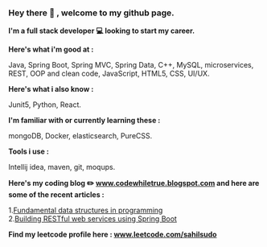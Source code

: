 ### Hey there :wave: , welcome to my github page.

<!--
**sahilsudo/sahilsudo** is a ✨ _special_ ✨ repository because its `README.md` (this file) appears on your GitHub profile.

Here are some ideas to get you started:

-->

**I'm a full stack developer :computer: looking to start my career.**


**Here's what i'm good at :**

Java, Spring Boot, Spring MVC, Spring Data, C++, MySQL, microservices, REST, OOP and clean code, JavaScript, HTML5, CSS, UI/UX.


**Here's what i also know :**

Junit5, Python, React. 


**I'm familiar with or currently learning these :**

mongoDB, Docker, elasticsearch, PureCSS.


**Tools i use :**

Intellij idea, maven, git, moqups. 


**Here's my coding blog :pencil2: www.codewhiletrue.blogspot.com and here are some of the recent articles :**

1.[Fundamental data structures in programming](codewhiletrue.blogspot.com/2022/02/how-to-approach-learning-data-structure.html)\
2.[Building RESTful web services using Spring Boot](codewhiletrue.blogspot.com/2022/02/building-restful-web-services-using.html)


**Find my leetcode profile here : www.leetcode.com/sahilsudo**    

